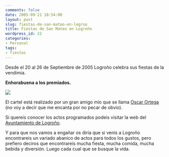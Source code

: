 ```yaml
---
comments: false
date: 2005-09-21 18:54:00
layout: post
slug: fiestas-de-san-mateo-en-logroo
title: Fiestas de San Mateo en Logroño
wordpress_id: 22
categories:
- Personal
tags:
- fiestas
---
```


Desde el 20 al 26 de Septiembre de 2005 Logroño celebra sus
fiestas de la vendimia.




**Enhorabuena a los premiados.**




![](http://jorgegorka.files.wordpress.com/sanmateo.jpg)




El cartel está realizado por un gran amigo mío que se llama [Oscar Ortega](http://www.mastres.com) (no voy a decir que me encanta por no pecar de obvio).




Si quereis conocer los actos programados podeis visitar la web
del [
Ayuntamiento de Logroño](http://www.logro-o.org/Gestor_Publicaciones/asp/publicacion/portada.asp?codigo_edicion=31082005-63).




Y para que nos vamos a engañar os diría que si venís a Logroño encontrareis un variado abanico de actos para todos los gustos, pero prefiero deciros que encontrareís mucha fiesta, mucha comida, mucha bebida y diversión. Luego cada cual que se busque la vida.
